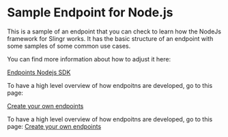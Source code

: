 # Sample Endpoint for Node.js
This is a sample of an endpoint that you can check to learn how the NodeJs framework for Slingr works. It has the basic structure of an endpoint with some samples of  some common use cases.

You can find more information about how to adjust it here:

[Endpoints Nodejs SDK](https://slingr-stack.github.io/platform/extensions_node_sdk.html)

To have a high level overview of how endpoitns are developed, go to this page:

[Create your own endpoints](https://slingr-stack.github.io/platform/extensions_create_your_own_endpoints.html)


To have a high level overview of how endpoitns are developed, go to this page:
[Create your own endpoints](https://platform-docs.slingr.io/extensions_create_your_own_endpoints.html)
